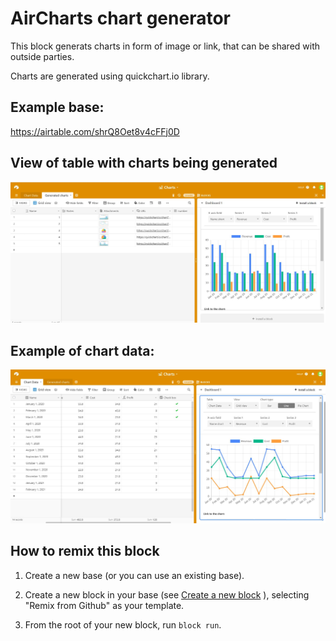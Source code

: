 # AirCharts chart generator

This block generats charts in form of image or link, that can be shared with outside parties. 

Charts are generated using quickchart.io library.

## Example base:

https://airtable.com/shrQ8Oet8v4cFFj0D


## View of table with charts being generated
![link](media/Generated%20charts.JPG)

## Example of chart data:
![link](media/Chart%20data.JPG)

## How to remix this block

1. Create a new base (or you can use an existing base).

2. Create a new block in your base (see [Create a new block](https://airtable.com/developers/blocks/guides/hello-world-tutorial#create-a-new-block) ),
   selecting "Remix from Github" as your template.

3. From the root of your new block, run `block run`.
